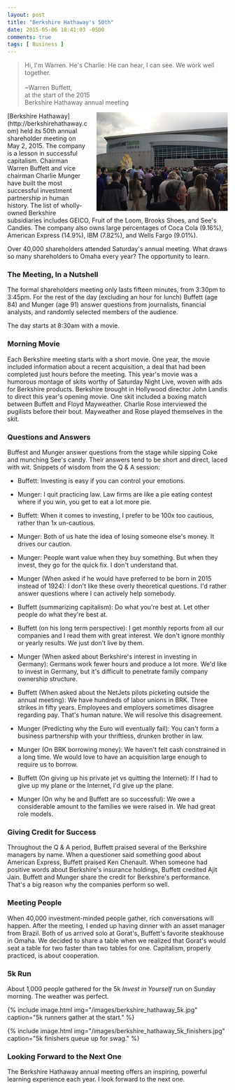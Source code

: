 ```yaml
---
layout: post
title: "Berkshire Hathaway's 50th"
date: 2015-05-06 18:41:03 -0500
comments: true
tags: [ Business ]
---
```


>Hi, I'm Warren. He's Charlie. He can hear, I can see. We work well together.
><br/>&nbsp;<br/>
>~Warren Buffett,<br/>at the start of the 2015<br/>Berkshire Hathaway annual meeting

<img style="margin-left:20px" src="/images/berkshire_hathaway_50th.jpg" alt="40,000 shareholders in Omaha." align="right">
[Berkshire Hathaway](http://berkshirehathaway.com) held its 50th annual shareholder meeting on May 2, 2015. The company is a lesson in successful capitalism. Chairman Warren Buffett and vice chairman Charlie Munger have built the most successful investment partnership in human history. The list of wholly-owned Berkshire subsidiaries includes GEICO, Fruit of the Loom, Brooks Shoes, and See's Candies. The company also owns large percentages of Coca Cola (9.16%), American Express (14.9%), IBM (7.82%), and Wells Fargo (9.01%).

Over 40,000 shareholders attended Saturday's annual meeting. What draws so many shareholders to Omaha every year? The opportunity to learn.

<!--more-->

### The Meeting, In a Nutshell
The formal shareholders meeting only lasts fifteen minutes, from 3:30pm to 3:45pm. For the rest of the day (excluding an hour for lunch) Buffett (age 84) and Munger (age 91) answer questions from journalists, financial analysts, and randomly selected members of the audience. 

The day starts at 8:30am with a movie.

### Morning Movie
Each Berkshire meeting starts with a short movie. One year, the movie included information about a recent acquisition, a deal that had been completed just hours before the meeting. This year's movie was a humorous montage of skits worthy of Saturday Night Live, woven with ads for Berkshire products. Berkshire brought in Hollywood director John Landis to direct this year's opening movie. One skit included a boxing match between Buffett and Floyd Mayweather. Charlie Rose interviewed the pugilists before their bout. Mayweather and Rose played themselves in the skit.

### Questions and Answers
Buffest and Munger answer questions from the stage while sipping Coke and munching See's candy. Their answers tend to be short and direct, laced with wit. Snippets of wisdom from the Q & A session:

* Buffett: Investing is easy if you can control your emotions.

* Munger: I quit practicing law. Law firms are like a pie eating contest where if you win, you get to eat a lot more pie.

* Buffett: When it comes to investing, I prefer to be 100x too cautious, rather than 1x un-cautious.

* Munger: Both of us hate the idea of losing someone else's money. It drives our caution.

* Munger: People want value when they buy something. But when they invest, they go for the quick fix. I don't understand that.

* Munger (When asked if he would have preferred to be born in 2015 instead of 1924): I don't like these overly theoretical questions. I'd rather answer questions where I can actively help somebody.

* Buffett (summarizing capitalism): Do what you're best at. Let other people do what they're best at.

* Buffett (on his long term perspective): I get monthly reports from all our companies and I read them with great interest. We don't ignore monthly or yearly results. We just don't live by them.  

* Munger (When asked about Berkshire's interest in investing in Germany): Germans work fewer hours and produce a lot more. We'd like to invest in Germany, but it's difficult to penetrate family company ownership structure.

* Buffett (When asked about the NetJets pilots picketing outside the annual meeting): We have hundreds of labor unions in BRK. Three strikes in fifty years. Employees and employers sometimes disagree regarding pay. That's human nature. We will resolve this disagreement.

* Munger (Predicting why the Euro will eventually fail): You can't form a business partnership with your thriftless, drunken brother in law.

* Munger (On BRK borrowing money): We haven't felt cash constrained in a long time. We would love to have an acquisition large enough to require us to borrow. 

* Buffett (On giving up his private jet vs quitting the Internet): If I had to give up my plane or the Internet, I'd give up the plane. 

* Munger (On why he and Buffett are so successful): We owe a considerable amount to the families we were raised in. We had great role models.

### Giving Credit for Success
Throughout the Q & A period, Buffett praised several of the Berkshire managers by name. When a questioner said something good about American Express, Buffett praised Ken Chenault. When someone had positive words about Berkshire's insurance holdings, Buffett credited Ajit Jain. Buffett and Munger share the credit for Berkshire's performance. That's a big reason why the companies perform so well.

### Meeting People
When 40,000 investment-minded people gather, rich conversations will happen. After the meeting, I ended up having dinner with an asset manager from Brazil. Both of us arrived solo at Gorat's, Buffett's favorite steakhouse in Omaha. We decided to share a table when we realized that Gorat's would seat a table for two faster than two tables for one. Capitalism, properly practiced, is about cooperation.

### 5k Run
About 1,000 people gathered for the 5k _Invest in Yourself_ run on Sunday morning. The weather was perfect.

{% include image.html img="/images/berkshire_hathaway_5k.jpg" caption="5k runners gather at the start." %}

{% include image.html img="/images/berkshire_hathaway_5k_finishers.jpg" caption="5k finishers queue up for swag." %}

### Looking Forward to the Next One
The Berkshire Hathaway annual meeting offers an inspiring, powerful learning experience each year. I look forward to the next one.

